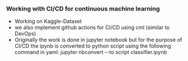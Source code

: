 <H3> Working with CI/CD for continuous machine learning </H3>
  
  - Working on Kaggle-Dataset
  - we also implement github actions for CI/CD using cml (similar to DevOps)
  - Originally the work is done in jupyter notebook but for the purpose of CI/CD the ipynb is converted to python script using the following command in yaml:
      jupyter nbconvert --to script classifier.ipynb
